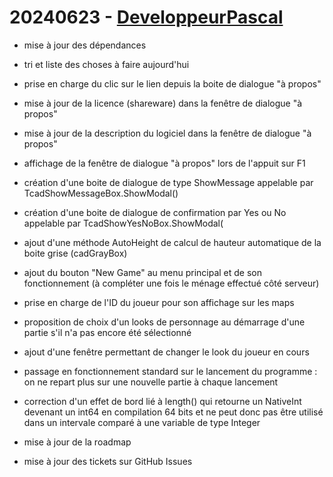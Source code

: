 # 20240623 - [DeveloppeurPascal](https://github.com/DeveloppeurPascal)

* mise à jour des dépendances

* tri et liste des choses à faire aujourd'hui
* prise en charge du clic sur le lien depuis la boite de dialogue "à propos"
* mise à jour de la licence (shareware) dans la fenêtre de dialogue "à propos"
* mise à jour de la description du logiciel dans la fenêtre de dialogue "à propos"
* affichage de la fenêtre de dialogue "à propos" lors de l'appuit sur F1

* création d'une boite de dialogue de type ShowMessage appelable par TcadShowMessageBox.ShowModal()
* création d'une boite de dialogue de confirmation par Yes ou No appelable par TcadShowYesNoBox.ShowModal(

* ajout d'une méthode AutoHeight de calcul de hauteur automatique de la boite grise (cadGrayBox)
* ajout du bouton "New Game" au menu principal et de son fonctionnement (à compléter une fois le ménage effectué côté serveur)

* prise en charge de l'ID du joueur pour son affichage sur les maps
* proposition de choix d'un looks de personnage au démarrage d'une partie s'il n'a pas encore été sélectionné
* ajout d'une fenêtre permettant de changer le look du joueur en cours

* passage en fonctionnement standard sur le lancement du programme : on ne repart plus sur une nouvelle partie à chaque lancement

* correction d'un effet de bord lié à length() qui retourne un NativeInt devenant un int64 en compilation 64 bits et ne peut donc pas être utilisé dans un intervale comparé à une variable de type Integer


* mise à jour de la roadmap
* mise à jour des tickets sur GitHub Issues
